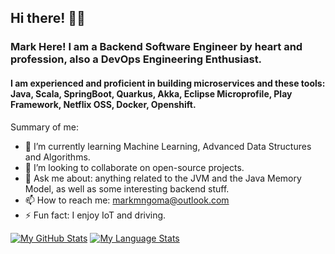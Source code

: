 ## Hi there! 👋🏾
### Mark Here! I am a Backend Software Engineer by heart and profession, also a DevOps Engineering Enthusiast.

#### I am experienced and proficient in building microservices and these tools: Java, Scala, SpringBoot, Quarkus, Akka, Eclipse Microprofile, Play Framework, Netflix OSS, Docker, Openshift.

Summary of me:

- 🌱 I’m currently learning Machine Learning, Advanced Data Structures and Algorithms.
- 👯 I’m looking to collaborate on open-source projects.
- 💬 Ask me about: anything related to the JVM and the Java Memory Model, as well as some interesting backend stuff.
- 📫 How to reach me: markmngoma@outlook.com
- ⚡ Fun fact: I enjoy IoT and driving.

[![My GitHub Stats](https://github-readme-stats.vercel.app/api/?username=ntsikamngoma&count_private=true&theme=vue&showicons=true)]()
[![My Language Stats](https://github-readme-stats.vercel.app/api/top-langs/?username=ntsikamngoma&hide=javascript,html,php,css,vue&layout=compact&langs_count=10&theme=vue)]()

